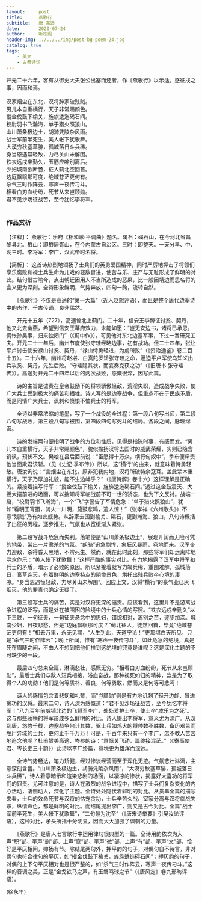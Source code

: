 ```yaml
---
layout:     post
title:      燕歌行
subtitle:   唐 高适
date:       2020-07-24
author:     听松阁
header-img: ../../../img/post-bg-poem-24.jpg
catalog: true
tags:
    - 美文
    - 古典诗词
---
```



开元二十六年，客有从御史大夫张公出塞而还者，作《燕歌行》以示适。感征戍之事，因而和焉。<br>
<br>
汉家烟尘在东北，汉将辞家破残贼。<br>
男儿本自重横行，天子非常赐颜色。<br>
摐金伐鼓下榆关，旌旗逶迤碣石间。<br>
校尉羽书飞瀚海，单于猎火照狼山。<br>
山川萧条极边土，胡骑凭陵杂风雨。<br>
战士军前半死生，美人帐下犹歌舞。<br>
大漠穷秋塞草腓，孤城落日斗兵稀。<br>
身当恩遇常轻敌，力尽关山未解围。<br>
铁衣远戍辛勤久，玉筋应啼别离后。<br>
少妇城南欲断肠，征人蓟北空回首。<br>
边庭飘飖那可度，绝域苍茫更何有。<br>
杀气三时作阵云，寒声一夜传刁斗。<br>
相看白刃血纷纷，死节从来岂顾勋。<br>
君不见沙场征战苦，至今犹忆李将军。<br>
<br>

### 作品赏析
【注释】：
燕歌行：乐府《相和歌·平调曲》题名。碣石：碣石山，在今河北省昌黎县北。狼山：即狼居胥山，在今内蒙古自治区。三时：即整天。一天分早、中、晚三时。李将军：李广，汉武帝时名将。

【简析】：
这首诗热烈地颂扬了士兵们的英勇爱国精神，同时严厉地抨击了将领们享乐腐败和视士兵生命为儿戏的轻敌冒进，使苦与乐、庄严与无耻形成了鲜明的对此。结句借古喻今，点出朝廷因用人不当所造成的恶果，比一般因靖边而思名将的含义更为深刻。全诗形象鲜明，气势奔放，四句一韵，流转自然。


　　《燕歌行》不仅是高適的“第一大篇”（近人赵熙评语），而且是整个唐代边塞诗中的杰作，千古传诵，良非偶然。
  
　　开元十五年（727），高適曾北上蓟门。二十年，信安王李禕征讨奚、契丹，他又北去幽燕，希望到信安王幕府效力，未能如愿：“岂无安边书，诸将已承恩。惆怅孙吴事，归来独闭门”（《蓟中作》）。可见他对东北边塞军事，下过一番研究工夫。开元二十一年后，幽州节度使张守珪经略边事，初有战功。但二十四年，张让平卢讨击使安禄山讨奚、契丹，“禄山恃勇轻进，为虏所败”（《资治通鉴》卷二百十五）。二十六年，幽州将赵堪、白真陀罗矫张守珪之命，逼迫平卢军使乌知义出兵攻奚、契丹，先胜后败。“守珪隐其状，而妄奏克获之功”（《旧唐书·张守珪传》）。高適对开元二十四年以后的两次战败，感慨很深，因写此篇。
  
　　诗的主旨是谴责在皇帝鼓励下的将领骄傲轻敌，荒淫失职，造成战争失败，使广大兵士受到极大的痛苦和牺牲。诗人写的是边塞战争，但重点不在于民族矛盾，而是同情广大兵士，讽刺和愤恨不恤兵士的将军。
  
　　全诗以非常浓缩的笔墨，写了一个战役的全过程：第一段八句写出师，第二段八句写战败，第三段八句写被围，第四段四句写死斗的结局。各段之间，脉理绵密。
  
　　诗的发端两句便指明了战争的方位和性质，见得是指陈时事，有感而发。“男儿本自重横行，天子非常赐颜色”，貌似揄扬汉将去国时的威武荣耀，实则已隐含讥讽，预伏不文。樊哙在吕后面前说：“臣愿得十万众，横行匈奴中”，季布便斥责他当面欺君该斩。（见《史记·季布传》）所以，这“横行”的由来，就意味着恃勇轻敌。唐汝询说：“言烟尘在东北，原非犯我内地，汉将所破特余寇耳。盖此辈本重横行，天子乃厚加礼貌，能不生边衅乎？”（《唐诗解》卷十六）这样理解是正确的。紧接着描写行军：“摐金伐鼓下榆关，旌旆逶迤碣石间。”透过这金鼓震天、大摇大摆前进的场面，可以揣知将军临战前不可一世的骄态，也为下文反衬。战端一启，“校尉羽书飞瀚海”，一个“飞”字警告了军情危急：“单于猎火照狼山”，犹如“看明王宵猎，骑火一川明，笳鼓悲鸣，遣人惊！”（张孝祥《六州歌头》）不意“残贼”乃有如此威势。从辞家去国到榆关、碣石，更到瀚海、狼山，八句诗概括了出征的历程，逐步推进，气氛也从宽缓渐入紧张。
  
　　第二段写战斗危急而失利。落笔便是“山川萧条极边土”，展现开阔而无险可凭的地带，带出一片肃杀的气氛。“胡骑”迅急剽悍，象狂风暴雨，卷地而来。汉军奋力迎敌，杀得昏天黑地，不辨死生。然而，就在此时此刻，那些将军们却远离阵地寻欢作乐：“美人帐下犹歌舞！”这样严酷的事实对比，有力地揭露了汉军中将军和兵士的矛盾，暗示了必败的原因。所以紧接着就写力竭兵稀，重围难解，孤城落日，衰草连天，有着鲜明的边塞特点的阴惨景色，烘托出残兵败卒心境的凄凉。“身当恩遇恒轻敌，力尽关山未解围”。回应上文，汉将“横行”的豪气业已灰飞烟灭，他的罪责也确定无疑了。
  
　　第三段写士兵的痛苦，实是对汉将更深的谴责。应该看到，这里并不是游离战争进程的泛写，而是处在被围困的险境中的士兵心情的写照。“铁衣远戍辛勤久”以下三联，一句征夫，一句征夫悬念中的思妇，错综相对，离别之苦，逐步加深。城南少妇，日夜悲愁，但是“边庭飘飖那可度？”蓟北征人，徒然回首，毕竟“绝域苍茫更何有！”相去万里，永无见期，“人生到此，天道宁论！”更那堪白天所见，只是“杀气三时作阵云”；晚上所闻，惟有“寒声一夜传刁斗”，如此危急的绝境，真是死在眉睫之间，不由人不想到把他们推到这绝境的究竟是谁呢？这是深化主题的不可缺少的一段。
  
　　最后四句总束全篇，淋漓悲壮，感慨无穷。“相看白刃血纷纷，死节从来岂顾勋”，最后士兵们与敌人短兵相接，浴血奋战，那种视死如归的精神，岂是为了取得个人的功勋！他们是何等质朴、善良，何等勇敢，然而又是何等可悲呵！
  
　　诗人的感情包含着悲悯和礼赞，而“岂顾勋”则是有力地讥刺了轻开边衅，冒进贪功的汉将。最末二句，诗人深为感慨道：“君不见沙场征战苦，至今犹忆李将军！”八九百年前威镇北边的飞将军李广，处处爱护士卒，使士卒“咸乐为之死”。这与那些骄横的将军形成多么鲜明的对比。诗人提出李将军，意义尤为深广。从汉到唐，悠悠千载，边塞战争何计其数，驱士兵如鸡犬的将帅数不胜数，备历艰苦而埋尸异域的士兵，更何止千千万万！可是，千百年来只有一个李广，怎不教人苦苦地追念他呢？杜甫赞美高適、岑参的诗：“意惬关飞动，篇终接混茫。”（《寄高使君、岑长史三十韵》）此诗以李广终篇，意境更为雄浑而深远。
  
　　全诗气势畅达，笔力矫健，经过惨淡经营而至于浑化无迹。气氛悲壮淋漓，主意深刻含蓄。“山川萧条极边土，胡骑凭陵杂风雨”，“大漠穷秋塞草腓，孤城落日斗兵稀”，诗人着意暗示和渲染悲剧的场面，以凄凉的惨状，揭露好大喜功的将军们的罪责。尤可注意的是，诗人在激烈的战争进程中，描写了士兵们复杂变化的内心活动，凄恻动人，深化了主题。全诗处处隐伏着鲜明的对比。从贯串全篇的描写来看，士兵的效命死节与汉将的怙宠贪功，士兵辛苦久战、室家分离与汉将临战失职，纵情声色，都是鲜明的对比。而结尾提出李广，则又是古今对比。全篇“战士军前半死生，美人帐下犹歌舞”，“二句最为沈至”（《唐宋诗举要》引吴汝纶评语），这种对比，矛头所指十分明显，因而大大加强了讽刺的力量。
  
　　《燕歌行》是唐人七言歌行中运用律句很典型的一篇。全诗用韵依次为入声“职”部、平声“删”部、上声“麌”部、平声“微”部、上声“有”部、平声“文”部，恰好是平仄相间，抑扬有节。除结尾两句外，押平韵的句子，对偶句自不待言，非对偶句也符合律句的平仄，如“摐金伐鼓下榆关，旌旆逶迤碍石间”；押仄韵的句子，对偶的上下句平仄相对也是很严整的，如“杀气三时作阵云，寒声一夜传刁斗。”这样的音调之美，正是“金戈铁马之声，有玉磐鸣球之节”（《唐风定》卷九邢昉评语）。　
  
(徐永年)
